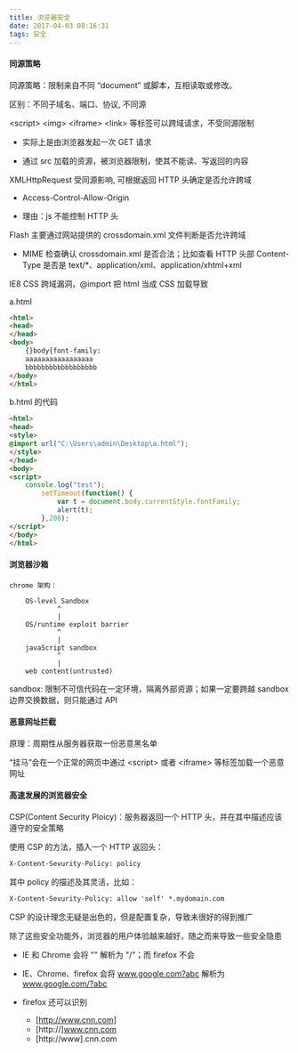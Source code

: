 ```yaml
---
title: 浏览器安全
date: 2017-04-03 08:16:31
tags: 安全
---
```


#### 同源策略

同源策略：限制来自不同 “document” 或脚本，互相读取或修改。

区别：不同子域名、端口、协议, 不同源

&lt;script&gt; &lt;img&gt; &lt;iframe&gt; &lt;link&gt; 等标签可以跨域请求，不受同源限制

- 实际上是由浏览器发起一次 GET 请求

- 通过 src 加载的资源，被浏览器限制，使其不能读、写返回的内容

XMLHttpRequest 受同源影响, 可根据返回 HTTP 头确定是否允许跨域

- Access-Control-Allow-Origin

- 理由：js 不能控制 HTTP 头

Flash 主要通过网站提供的 crossdomain.xml 文件判断是否允许跨域

  - MIME 检查确认 crossdomain.xml 是否合法；比如查看 HTTP 头部 Content-Type 是否是 text/*、application/xml、application/xhtml+xml

IE8 CSS 跨域漏洞，@import 把 html 当成 CSS 加载导致

a.html

```html
<html>
<head>
</head>
<body>
    {}body{font-family:
    aaaaaaaaaaaaaaaaa
    bbbbbbbbbbbbbbbbbb
</body>
</html>
```

b.html 的代码

```html
<html>
<head>
<style>
@import url("C:\Users\admin\Desktop\a.html");
</style>
</head>
<body>
<script>
    console.log("test");
        setTimeout(function() {
            var t = document.body.currentStyle.fontFamily;
            alert(t);
        },200);
</script>
</body>
</html>
```

#### 浏览器沙箱

    chrome 架构：
    
        OS-level Sandbox
                ^
                |
        OS/runtime exploit barrier
                ^
                |
        javaScript sandbox
                ^
                |
        web content(untrusted)

sandbox: 限制不可信代码在一定环境，隔离外部资源；如果一定要跨越 sandbox 边界交换数据，则只能通过 API

#### 恶意网址拦截

原理：周期性从服务器获取一份恶意黑名单

“挂马”会在一个正常的网页中通过 &lt;script&gt; 或者 &lt;iframe&gt; 等标签加载一个恶意网址

#### 高速发展的浏览器安全

CSP(Content Security Ploicy)：服务器返回一个 HTTP 头，并在其中描述应该遵守的安全策略

使用 CSP 的方法，插入一个 HTTP 返回头：

```html
X-Content-Sevurity-Policy: policy
```

其中 policy 的描述及其灵活，比如：

```html
X-Content-Sevurity-Policy: allow 'self' *.mydomain.com
```

CSP 的设计理念无疑是出色的，但是配置复杂，导致未很好的得到推广

除了这些安全功能外，浏览器的用户体验越来越好，随之而来导致一些安全隐患

- IE 和 Chrome 会将 "\" 解析为 "/"；而 firefox 不会

- IE、Chrome、firefox 会将 www.google.com?abc 解析为 www.google.com/?abc

- firefox 还可以识别
  - [http://www.cnn.com]
  - [http://]www.cnn.com
  - [http://www].cnn.com
